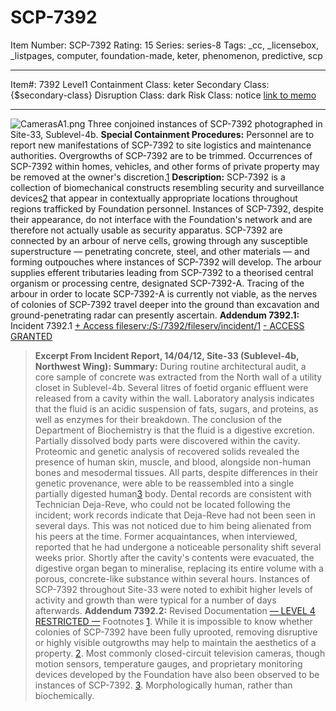 # SCP-7392
Item Number: SCP-7392
Rating: 15
Series: series-8
Tags: _cc, _licensebox, _listpages, computer, foundation-made, keter, phenomenon, predictive, scp

---

Item#: 7392
Level1
Containment Class:
keter
Secondary Class:
{$secondary-class}
Disruption Class:
dark
Risk Class:
notice
[link to memo](/classification-committee-memo)  

* * *
![CamerasA1.png](https://scp-wiki.wdfiles.com/local--files/fragment:scp-7392-1/CamerasA1.png)
Three conjoined instances of SCP-7392 photographed in Site-33, Sublevel-4b.
**Special Containment Procedures:** Personnel are to report new manifestations of SCP-7392 to site logistics and maintenance authorities. Overgrowths of SCP-7392 are to be trimmed. Occurrences of SCP-7392 within homes, vehicles, and other forms of private property may be removed at the owner's discretion.[1](javascript:;)
**Description:** SCP-7392 is a collection of biomechanical constructs resembling security and surveillance devices[2](javascript:;) that appear in contextually appropriate locations throughout regions trafficked by Foundation personnel. Instances of SCP-7392, despite their appearance, do not interface with the Foundation's network and are therefore not actually usable as security apparatus.
SCP-7392 are connected by an arbour of nerve cells, growing through any susceptible superstructure — penetrating concrete, steel, and other materials — and forming outpouches where instances of SCP-7392 will develop. The arbour supplies efferent tributaries leading from SCP-7392 to a theorised central organism or processing centre, designated SCP-7392-A. Tracing of the arbour in order to locate SCP-7392-A is currently not viable, as the nerves of colonies of SCP-7392 travel deeper into the ground than excavation and ground-penetrating radar can presently ascertain.
**Addendum 7392.1:** Incident 7392.1
[\+ Access fileserv:/S:/7392/fileserv/incident/1](javascript:;)
[\- ACCESS GRANTED](javascript:;)
> **Excerpt From Incident Report, 14/04/12, Site-33 (Sublevel-4b, Northwest Wing):**
> **Summary:** During routine architectural audit, a core sample of concrete was extracted from the North wall of a utility closet in Sublevel-4b. Several litres of foetid organic effluent were released from a cavity within the wall. Laboratory analysis indicates that the fluid is an acidic suspension of fats, sugars, and proteins, as well as enzymes for their breakdown. The conclusion of the Department of Biochemistry is that the fluid is a digestive excretion.
> Partially dissolved body parts were discovered within the cavity. Proteomic and genetic analysis of recovered solids revealed the presence of human skin, muscle, and blood, alongside non-human bones and mesodermal tissues. All parts, despite differences in their genetic provenance, were able to be reassembled into a single partially digested human[3](javascript:;) body.
> Dental records are consistent with Technician Deja-Reve, who could not be located following the incident; work records indicate that Deja-Reve had not been seen in several days. This was not noticed due to him being alienated from his peers at the time. Former acquaintances, when interviewed, reported that he had undergone a noticeable personality shift several weeks prior.
> Shortly after the cavity's contents were evacuated, the digestive organ began to mineralise, replacing its entire volume with a porous, concrete-like substance within several hours. Instances of SCP-7392 throughout Site-33 were noted to exhibit higher levels of activity and growth than were typical for a number of days afterwards.
**Addendum 7392.2:** Revised Documentation
[— LEVEL 4 RESTRICTED —](https://scp-wiki.wikidot.com/scp-7392/offset/1)
Footnotes
[1](javascript:;). While it is impossible to know whether colonies of SCP-7392 have been fully uprooted, removing disruptive or highly visible outgrowths may help to maintain the aesthetics of a property.
[2](javascript:;). Most commonly closed-circuit television cameras, though motion sensors, temperature gauges, and proprietary monitoring devices developed by the Foundation have also been observed to be instances of SCP-7392.
[3](javascript:;). Morphologically human, rather than biochemically.